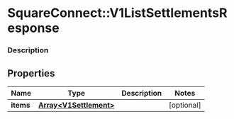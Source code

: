 # SquareConnect::V1ListSettlementsResponse

### Description



## Properties
Name | Type | Description | Notes
------------ | ------------- | ------------- | -------------
**items** | [**Array&lt;V1Settlement&gt;**](V1Settlement.md) |  | [optional] 


